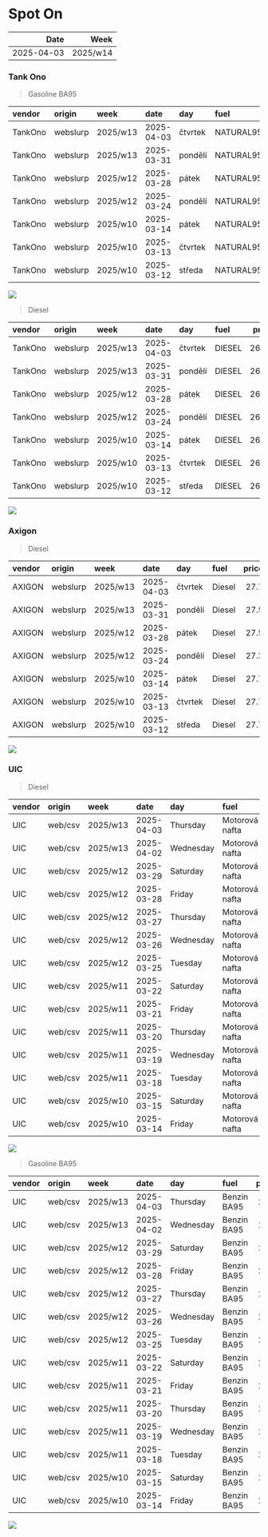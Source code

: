Spot On
================

|       Date |     Week |
|-----------:|---------:|
| 2025-04-03 | 2025/w14 |

### Tank Ono

> Gasoline BA95

| vendor  | origin   | week     | date       | day     | fuel      | price | PriceVAT |
|:--------|:---------|:---------|:-----------|:--------|:----------|------:|---------:|
| TankOno | webslurp | 2025/w13 | 2025-04-03 | čtvrtek | NATURAL95 | 27.19 |     32.9 |
| TankOno | webslurp | 2025/w13 | 2025-03-31 | pondělí | NATURAL95 | 27.19 |     32.9 |
| TankOno | webslurp | 2025/w12 | 2025-03-28 | pátek   | NATURAL95 | 26.86 |     32.5 |
| TankOno | webslurp | 2025/w12 | 2025-03-24 | pondělí | NATURAL95 | 26.86 |     32.5 |
| TankOno | webslurp | 2025/w10 | 2025-03-14 | pátek   | NATURAL95 | 26.86 |     32.5 |
| TankOno | webslurp | 2025/w10 | 2025-03-13 | čtvrtek | NATURAL95 | 27.19 |     32.9 |
| TankOno | webslurp | 2025/w10 | 2025-03-12 | středa  | NATURAL95 | 27.19 |     32.9 |

<img src="SpotOn_files/figure-gfm/tono-ba95-1.png" style="display: block; margin: auto auto auto 0;" />

> Diesel

| vendor  | origin   | week     | date       | day     | fuel   | price | PriceVAT |
|:--------|:---------|:---------|:-----------|:--------|:-------|------:|---------:|
| TankOno | webslurp | 2025/w13 | 2025-04-03 | čtvrtek | DIESEL | 26.36 |     31.9 |
| TankOno | webslurp | 2025/w13 | 2025-03-31 | pondělí | DIESEL | 26.36 |     31.9 |
| TankOno | webslurp | 2025/w12 | 2025-03-28 | pátek   | DIESEL | 26.36 |     31.9 |
| TankOno | webslurp | 2025/w12 | 2025-03-24 | pondělí | DIESEL | 26.36 |     31.9 |
| TankOno | webslurp | 2025/w10 | 2025-03-14 | pátek   | DIESEL | 26.36 |     31.9 |
| TankOno | webslurp | 2025/w10 | 2025-03-13 | čtvrtek | DIESEL | 26.86 |     32.5 |
| TankOno | webslurp | 2025/w10 | 2025-03-12 | středa  | DIESEL | 26.86 |     32.5 |

<img src="SpotOn_files/figure-gfm/tono-diesel-1.png" style="display: block; margin: auto auto auto 0;" />

### Axigon

> Diesel

| vendor | origin   | week     | date       | day     | fuel   | price | PriceVAT |
|:-------|:---------|:---------|:-----------|:--------|:-------|------:|---------:|
| AXIGON | webslurp | 2025/w13 | 2025-04-03 | čtvrtek | Diesel |  27.7 |     33.5 |
| AXIGON | webslurp | 2025/w13 | 2025-03-31 | pondělí | Diesel |  27.5 |     33.3 |
| AXIGON | webslurp | 2025/w12 | 2025-03-28 | pátek   | Diesel |  27.5 |     33.3 |
| AXIGON | webslurp | 2025/w12 | 2025-03-24 | pondělí | Diesel |  27.3 |     33.0 |
| AXIGON | webslurp | 2025/w10 | 2025-03-14 | pátek   | Diesel |  27.7 |     33.5 |
| AXIGON | webslurp | 2025/w10 | 2025-03-13 | čtvrtek | Diesel |  27.7 |     33.5 |
| AXIGON | webslurp | 2025/w10 | 2025-03-12 | středa  | Diesel |  27.7 |     33.5 |

<img src="SpotOn_files/figure-gfm/axigon-diesel-1.png" style="display: block; margin: auto auto auto 0;" />

### UIC

> Diesel

| vendor | origin  | week     | date       | day       | fuel           | price | priceVAT |
|:-------|:--------|:---------|:-----------|:----------|:---------------|------:|---------:|
| UIC    | web/csv | 2025/w13 | 2025-04-03 | Thursday  | Motorová nafta |  26.5 |     32.1 |
| UIC    | web/csv | 2025/w13 | 2025-04-02 | Wednesday | Motorová nafta |  26.4 |     31.9 |
| UIC    | web/csv | 2025/w12 | 2025-03-29 | Saturday  | Motorová nafta |  26.1 |     31.6 |
| UIC    | web/csv | 2025/w12 | 2025-03-28 | Friday    | Motorová nafta |  26.2 |     31.7 |
| UIC    | web/csv | 2025/w12 | 2025-03-27 | Thursday  | Motorová nafta |  26.2 |     31.7 |
| UIC    | web/csv | 2025/w12 | 2025-03-26 | Wednesday | Motorová nafta |  26.1 |     31.6 |
| UIC    | web/csv | 2025/w12 | 2025-03-25 | Tuesday   | Motorová nafta |  26.0 |     31.5 |
| UIC    | web/csv | 2025/w11 | 2025-03-22 | Saturday  | Motorová nafta |  25.9 |     31.3 |
| UIC    | web/csv | 2025/w11 | 2025-03-21 | Friday    | Motorová nafta |  25.9 |     31.3 |
| UIC    | web/csv | 2025/w11 | 2025-03-20 | Thursday  | Motorová nafta |  25.8 |     31.2 |
| UIC    | web/csv | 2025/w11 | 2025-03-19 | Wednesday | Motorová nafta |  25.7 |     31.1 |
| UIC    | web/csv | 2025/w11 | 2025-03-18 | Tuesday   | Motorová nafta |  25.7 |     31.1 |
| UIC    | web/csv | 2025/w10 | 2025-03-15 | Saturday  | Motorová nafta |  25.6 |     31.0 |
| UIC    | web/csv | 2025/w10 | 2025-03-14 | Friday    | Motorová nafta |  25.8 |     31.2 |

<img src="SpotOn_files/figure-gfm/uic-diesel-1.png" style="display: block; margin: auto auto auto 0;" />

> Gasoline BA95

| vendor | origin  | week     | date       | day       | fuel        | price | priceVAT |
|:-------|:--------|:---------|:-----------|:----------|:------------|------:|---------:|
| UIC    | web/csv | 2025/w13 | 2025-04-03 | Thursday  | Benzin BA95 |  28.2 |     34.1 |
| UIC    | web/csv | 2025/w13 | 2025-04-02 | Wednesday | Benzin BA95 |  28.1 |     34.0 |
| UIC    | web/csv | 2025/w12 | 2025-03-29 | Saturday  | Benzin BA95 |  27.6 |     33.4 |
| UIC    | web/csv | 2025/w12 | 2025-03-28 | Friday    | Benzin BA95 |  27.4 |     33.2 |
| UIC    | web/csv | 2025/w12 | 2025-03-27 | Thursday  | Benzin BA95 |  27.5 |     33.3 |
| UIC    | web/csv | 2025/w12 | 2025-03-26 | Wednesday | Benzin BA95 |  27.3 |     33.0 |
| UIC    | web/csv | 2025/w12 | 2025-03-25 | Tuesday   | Benzin BA95 |  27.1 |     32.8 |
| UIC    | web/csv | 2025/w11 | 2025-03-22 | Saturday  | Benzin BA95 |  26.9 |     32.5 |
| UIC    | web/csv | 2025/w11 | 2025-03-21 | Friday    | Benzin BA95 |  26.8 |     32.4 |
| UIC    | web/csv | 2025/w11 | 2025-03-20 | Thursday  | Benzin BA95 |  26.8 |     32.4 |
| UIC    | web/csv | 2025/w11 | 2025-03-19 | Wednesday | Benzin BA95 |  26.7 |     32.3 |
| UIC    | web/csv | 2025/w11 | 2025-03-18 | Tuesday   | Benzin BA95 |  26.6 |     32.2 |
| UIC    | web/csv | 2025/w10 | 2025-03-15 | Saturday  | Benzin BA95 |  26.5 |     32.1 |
| UIC    | web/csv | 2025/w10 | 2025-03-14 | Friday    | Benzin BA95 |  26.5 |     32.1 |

<img src="SpotOn_files/figure-gfm/uic-ba95-1.png" style="display: block; margin: auto auto auto 0;" />

